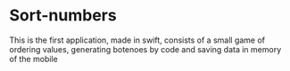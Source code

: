 # Sort-numbers
This is the first application, made in swift, consists of a small game of ordering values, generating botenoes by code and saving data in memory of the mobile
